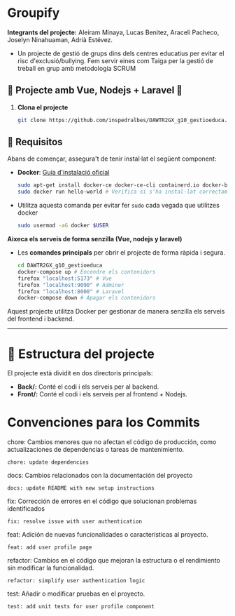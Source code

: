 # Groupify
**Integrants del projecte:**
Aleiram Minaya, Lucas Benitez, Araceli Pacheco, Joselyn Ninahuaman, Adrià Estévez.
- Un projecte de gestió de grups dins dels centres educatius per evitar el risc d'exclusió/bullying. Fem servir eines com Taiga per la gestió de treball en grup amb metodología SCRUM <!--i sistema per generar grups automátics, INSERTAR AQUI ENLACE TAIGA, figma/penpot, URL PRODUCCIÓ, estado actual del proyecto-->

## 🐳 Projecte amb Vue, Nodejs + Laravel 🐳

1. **Clona el projecte**
    ```bash
    git clone https://github.com/inspedralbes/DAWTR2GX_g10_gestioeduca.git
## 🚀 Requisitos

Abans de començar, assegura't de tenir instal·lat el següent component:

- **Docker**: [Guía d'instalació oficial](https://docs.docker.com/get-docker/)
    ```bash
    sudo apt-get install docker-ce docker-ce-cli containerd.io docker-buildx-plugin docker-compose-plugin
    sudo docker run hello-world # Verifica si s'ha instal·lat correctament.
- Utilitza aquesta comanda per evitar fer `sudo` cada vegada que utilitzes docker
    ```bash
    sudo usermod -aG docker $USER
**Aixeca els serveis de forma senzilla (Vue, nodejs y laravel)**
- Les **comandes principals** per obrir el projecte de forma ràpida i segura.
    ```bash
    cd DAWTR2GX_g10_gestioeduca
    docker-compose up # Encendre els contenidors
    firefox "localhost:5173" # Vue
    firefox "localhost:9090" # Adminer
    firefox "localhost:8000" # Laravel
    docker-compose down # Apagar els contenidors
Aquest projecte utilitza Docker per gestionar de manera senzilla els serveis del frontend i backend.

---

# 📂 Estructura del projecte
El projecte està dividit en dos directoris principals:

- **Back/:** Conté el codi i els serveis per al backend.
- **Front/:** Conté el codi i els serveis per al frontend + Nodejs.

# Convenciones para los Commits
chore: Cambios menores que no afectan el código de producción, como actualizaciones de dependencias o tareas de mantenimiento.
```
chore: update dependencies
```
docs: Cambios relacionados con la documentación del proyecto
```
docs: update README with new setup instructions
```
fix: Corrección de errores en el código que solucionan problemas identificados
```
fix: resolve issue with user authentication
```
feat: Adición de nuevas funcionalidades o características al proyecto.
```
feat: add user profile page
```
refactor: Cambios en el código que mejoran la estructura o el rendimiento sin modificar la funcionalidad.
```
refactor: simplify user authentication logic
```
test: Añadir o modificar pruebas en el proyecto.
```
test: add unit tests for user profile component
```


